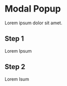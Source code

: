 Modal Popup
================================================
Lorem ipsum dolor sit amet.

Step 1
------
Lorem Ipsum

Step 2
------
Lorem Isum